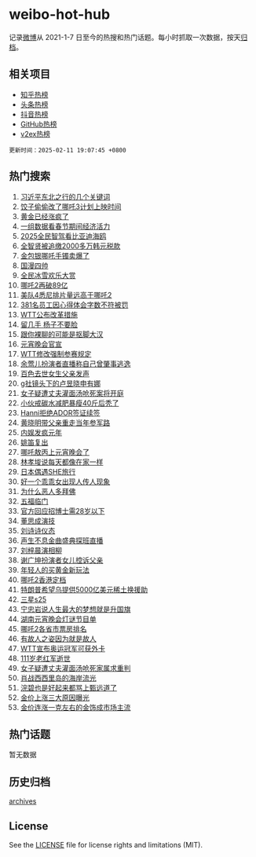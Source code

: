 # weibo-hot-hub

记录[微博](https://www.weibo.com)从 2021-1-7 日至今的热搜和热门话题。每小时抓取一次数据，按天[归档](archives)。

## 相关项目

- [知乎热榜](https://github.com/lonnyzhang423/zhihu-hot-hub)
- [头条热榜](https://github.com/lonnyzhang423/toutiao-hot-hub)
- [抖音热榜](https://github.com/lonnyzhang423/douyin-hot-hub)
- [GitHub热榜](https://github.com/lonnyzhang423/github-hot-hub)
- [v2ex热榜](https://github.com/lonnyzhang423/v2ex-hot-hub)


`更新时间：2025-02-11 19:07:45 +0800`

## 热门搜索

1. [习近平东北之行的几个关键词](https://m.weibo.cn/search?containerid=100103type%3D1%26t%3D10%26q%3D%23%E4%B9%A0%E8%BF%91%E5%B9%B3%E4%B8%9C%E5%8C%97%E4%B9%8B%E8%A1%8C%E7%9A%84%E5%87%A0%E4%B8%AA%E5%85%B3%E9%94%AE%E8%AF%8D%23&stream_entry_id=51&isnewpage=1&extparam=seat%3D1%26dgr%3D0%26filter_type%3Drealtimehot%26stream_entry_id%3D51%26c_type%3D51%26pos%3D0%26cate%3D10103%26q%3D%2523%25E4%25B9%25A0%25E8%25BF%2591%25E5%25B9%25B3%25E4%25B8%259C%25E5%258C%2597%25E4%25B9%258B%25E8%25A1%258C%25E7%259A%2584%25E5%2587%25A0%25E4%25B8%25AA%25E5%2585%25B3%25E9%2594%25AE%25E8%25AF%258D%2523%26display_time%3D1739272063%26pre_seqid%3D17392720639410400903979)
1. [饺子偷偷改了哪吒3计划上映时间](https://m.weibo.cn/search?containerid=100103type%3D1%26t%3D10%26q%3D%23%E9%A5%BA%E5%AD%90%E5%81%B7%E5%81%B7%E6%94%B9%E4%BA%86%E5%93%AA%E5%90%923%E8%AE%A1%E5%88%92%E4%B8%8A%E6%98%A0%E6%97%B6%E9%97%B4%23&stream_entry_id=31&isnewpage=1&extparam=seat%3D1%26dgr%3D0%26filter_type%3Drealtimehot%26c_type%3D31%26band_rank%3D1%26cate%3D5001%26stream_entry_id%3D31%26q%3D%2523%25E9%25A5%25BA%25E5%25AD%2590%25E5%2581%25B7%25E5%2581%25B7%25E6%2594%25B9%25E4%25BA%2586%25E5%2593%25AA%25E5%2590%25923%25E8%25AE%25A1%25E5%2588%2592%25E4%25B8%258A%25E6%2598%25A0%25E6%2597%25B6%25E9%2597%25B4%2523%26pos%3D0%26lcate%3D5001%26flag%3D2%26realpos%3D1%26display_time%3D1739272063%26pre_seqid%3D17392720639410400903979)
1. [黄金已经涨疯了](https://m.weibo.cn/search?containerid=100103type%3D1%26t%3D10%26q%3D%23%E9%BB%84%E9%87%91%E5%B7%B2%E7%BB%8F%E6%B6%A8%E7%96%AF%E4%BA%86%23&stream_entry_id=31&isnewpage=1&extparam=seat%3D1%26dgr%3D0%26filter_type%3Drealtimehot%26c_type%3D31%26band_rank%3D2%26cate%3D5001%26stream_entry_id%3D31%26q%3D%2523%25E9%25BB%2584%25E9%2587%2591%25E5%25B7%25B2%25E7%25BB%258F%25E6%25B6%25A8%25E7%2596%25AF%25E4%25BA%2586%2523%26pos%3D1%26lcate%3D5001%26flag%3D2%26realpos%3D2%26display_time%3D1739272063%26pre_seqid%3D17392720639410400903979)
1. [一组数据看春节期间经济活力](https://m.weibo.cn/search?containerid=100103type%3D1%26t%3D10%26q%3D%23%E4%B8%80%E7%BB%84%E6%95%B0%E6%8D%AE%E7%9C%8B%E6%98%A5%E8%8A%82%E6%9C%9F%E9%97%B4%E7%BB%8F%E6%B5%8E%E6%B4%BB%E5%8A%9B%23&stream_entry_id=31&isnewpage=1&extparam=seat%3D1%26dgr%3D0%26filter_type%3Drealtimehot%26c_type%3D31%26band_rank%3D3%26cate%3D5001%26stream_entry_id%3D31%26q%3D%2523%25E4%25B8%2580%25E7%25BB%2584%25E6%2595%25B0%25E6%258D%25AE%25E7%259C%258B%25E6%2598%25A5%25E8%258A%2582%25E6%259C%259F%25E9%2597%25B4%25E7%25BB%258F%25E6%25B5%258E%25E6%25B4%25BB%25E5%258A%259B%2523%26pos%3D2%26lcate%3D5001%26flag%3D0%26realpos%3D3%26display_time%3D1739272063%26pre_seqid%3D17392720639410400903979)
1. [2025全民智驾看比亚迪海鸥](https://m.weibo.cn/search?containerid=100103type%3D1%26t%3D10%26q%3D%232025%E5%85%A8%E6%B0%91%E6%99%BA%E9%A9%BE%E7%9C%8B%E6%AF%94%E4%BA%9A%E8%BF%AA%E6%B5%B7%E9%B8%A5%23&stream_entry_id=31&isnewpage=1&extparam=seat%3D1%26dgr%3D0%26filter_type%3Drealtimehot%26adid%3D275763%26c_type%3D31%26band_rank%3D4%26cate%3D5001%26topic_ad%3D1%26is_ad_pos%3D1%26stream_entry_id%3D31%26pos%3D3%26lcate%3D5001%26q%3D%25232025%25E5%2585%25A8%25E6%25B0%2591%25E6%2599%25BA%25E9%25A9%25BE%25E7%259C%258B%25E6%25AF%2594%25E4%25BA%259A%25E8%25BF%25AA%25E6%25B5%25B7%25E9%25B8%25A5%2523%26display_time%3D1739272063%26pre_seqid%3D17392720639410400903979)
1. [全智贤被追缴2000多万韩元税款](https://m.weibo.cn/search?containerid=100103type%3D1%26t%3D10%26q%3D%23%E5%85%A8%E6%99%BA%E8%B4%A4%E8%A2%AB%E8%BF%BD%E7%BC%B42000%E5%A4%9A%E4%B8%87%E9%9F%A9%E5%85%83%E7%A8%8E%E6%AC%BE%23&stream_entry_id=31&isnewpage=1&extparam=seat%3D1%26dgr%3D0%26filter_type%3Drealtimehot%26c_type%3D31%26band_rank%3D4%26cate%3D5001%26stream_entry_id%3D31%26q%3D%2523%25E5%2585%25A8%25E6%2599%25BA%25E8%25B4%25A4%25E8%25A2%25AB%25E8%25BF%25BD%25E7%25BC%25B42000%25E5%25A4%259A%25E4%25B8%2587%25E9%259F%25A9%25E5%2585%2583%25E7%25A8%258E%25E6%25AC%25BE%2523%26pos%3D4%26lcate%3D5001%26flag%3D1%26realpos%3D4%26display_time%3D1739272063%26pre_seqid%3D17392720639410400903979)
1. [金包银哪吒手镯卖爆了](https://m.weibo.cn/search?containerid=100103type%3D1%26t%3D10%26q%3D%23%E9%87%91%E5%8C%85%E9%93%B6%E5%93%AA%E5%90%92%E6%89%8B%E9%95%AF%E5%8D%96%E7%88%86%E4%BA%86%23&stream_entry_id=31&isnewpage=1&extparam=seat%3D1%26dgr%3D0%26filter_type%3Drealtimehot%26c_type%3D31%26band_rank%3D5%26cate%3D5001%26stream_entry_id%3D31%26q%3D%2523%25E9%2587%2591%25E5%258C%2585%25E9%2593%25B6%25E5%2593%25AA%25E5%2590%2592%25E6%2589%258B%25E9%2595%25AF%25E5%258D%2596%25E7%2588%2586%25E4%25BA%2586%2523%26pos%3D5%26lcate%3D5001%26flag%3D1%26realpos%3D5%26display_time%3D1739272063%26pre_seqid%3D17392720639410400903979)
1. [国漫四帅](https://m.weibo.cn/search?containerid=100103type%3D1%26t%3D10%26q%3D%23%E5%9B%BD%E6%BC%AB%E5%9B%9B%E5%B8%85%23&stream_entry_id=31&isnewpage=1&extparam=seat%3D1%26dgr%3D0%26filter_type%3Drealtimehot%26c_type%3D31%26band_rank%3D6%26cate%3D5001%26stream_entry_id%3D31%26q%3D%2523%25E5%259B%25BD%25E6%25BC%25AB%25E5%259B%259B%25E5%25B8%2585%2523%26pos%3D6%26lcate%3D5001%26flag%3D1%26realpos%3D6%26display_time%3D1739272063%26pre_seqid%3D17392720639410400903979)
1. [全民冰雪欢乐大赏](https://m.weibo.cn/search?containerid=100103type%3D1%26t%3D10%26q%3D%23%E5%85%A8%E6%B0%91%E5%86%B0%E9%9B%AA%E6%AC%A2%E4%B9%90%E5%A4%A7%E8%B5%8F%23&stream_entry_id=31&isnewpage=1&extparam=seat%3D1%26dgr%3D0%26filter_type%3Drealtimehot%26adid%3D275801%26c_type%3D31%26band_rank%3D7%26cate%3D5001%26is_ad_pos%3D1%26stream_entry_id%3D31%26pos%3D7%26lcate%3D5001%26q%3D%2523%25E5%2585%25A8%25E6%25B0%2591%25E5%2586%25B0%25E9%259B%25AA%25E6%25AC%25A2%25E4%25B9%2590%25E5%25A4%25A7%25E8%25B5%258F%2523%26display_time%3D1739272063%26pre_seqid%3D17392720639410400903979)
1. [哪吒2再破89亿](https://m.weibo.cn/search?containerid=100103type%3D1%26t%3D10%26q%3D%23%E5%93%AA%E5%90%922%E5%86%8D%E7%A0%B489%E4%BA%BF%23&stream_entry_id=31&isnewpage=1&extparam=seat%3D1%26dgr%3D0%26filter_type%3Drealtimehot%26c_type%3D31%26band_rank%3D7%26cate%3D5001%26stream_entry_id%3D31%26q%3D%2523%25E5%2593%25AA%25E5%2590%25922%25E5%2586%258D%25E7%25A0%25B489%25E4%25BA%25BF%2523%26pos%3D8%26lcate%3D5001%26flag%3D0%26realpos%3D7%26display_time%3D1739272063%26pre_seqid%3D17392720639410400903979)
1. [美队4悉尼排片量远高于哪吒2](https://m.weibo.cn/search?containerid=100103type%3D1%26t%3D10%26q%3D%23%E7%BE%8E%E9%98%9F4%E6%82%89%E5%B0%BC%E6%8E%92%E7%89%87%E9%87%8F%E8%BF%9C%E9%AB%98%E4%BA%8E%E5%93%AA%E5%90%922%23&stream_entry_id=31&isnewpage=1&extparam=seat%3D1%26dgr%3D0%26filter_type%3Drealtimehot%26c_type%3D31%26band_rank%3D8%26cate%3D5001%26stream_entry_id%3D31%26q%3D%2523%25E7%25BE%258E%25E9%2598%259F4%25E6%2582%2589%25E5%25B0%25BC%25E6%258E%2592%25E7%2589%2587%25E9%2587%258F%25E8%25BF%259C%25E9%25AB%2598%25E4%25BA%258E%25E5%2593%25AA%25E5%2590%25922%2523%26pos%3D9%26lcate%3D5001%26flag%3D1%26realpos%3D8%26display_time%3D1739272063%26pre_seqid%3D17392720639410400903979)
1. [381名员工因心得体会字数不符被罚](https://m.weibo.cn/search?containerid=100103type%3D1%26t%3D10%26q%3D%23381%E5%90%8D%E5%91%98%E5%B7%A5%E5%9B%A0%E5%BF%83%E5%BE%97%E4%BD%93%E4%BC%9A%E5%AD%97%E6%95%B0%E4%B8%8D%E7%AC%A6%E8%A2%AB%E7%BD%9A%23&stream_entry_id=31&isnewpage=1&extparam=seat%3D1%26dgr%3D0%26filter_type%3Drealtimehot%26c_type%3D31%26band_rank%3D9%26cate%3D5001%26stream_entry_id%3D31%26q%3D%2523381%25E5%2590%258D%25E5%2591%2598%25E5%25B7%25A5%25E5%259B%25A0%25E5%25BF%2583%25E5%25BE%2597%25E4%25BD%2593%25E4%25BC%259A%25E5%25AD%2597%25E6%2595%25B0%25E4%25B8%258D%25E7%25AC%25A6%25E8%25A2%25AB%25E7%25BD%259A%2523%26pos%3D10%26lcate%3D5001%26flag%3D1%26realpos%3D9%26display_time%3D1739272063%26pre_seqid%3D17392720639410400903979)
1. [WTT公布改革措施](https://m.weibo.cn/search?containerid=100103type%3D1%26t%3D10%26q%3D%23WTT%E5%85%AC%E5%B8%83%E6%94%B9%E9%9D%A9%E6%8E%AA%E6%96%BD%23&stream_entry_id=31&isnewpage=1&extparam=seat%3D1%26dgr%3D0%26filter_type%3Drealtimehot%26c_type%3D31%26band_rank%3D10%26cate%3D5001%26stream_entry_id%3D31%26q%3D%2523WTT%25E5%2585%25AC%25E5%25B8%2583%25E6%2594%25B9%25E9%259D%25A9%25E6%258E%25AA%25E6%2596%25BD%2523%26pos%3D11%26lcate%3D5001%26flag%3D1%26realpos%3D10%26display_time%3D1739272063%26pre_seqid%3D17392720639410400903979)
1. [留几手 杨子不要脸](https://m.weibo.cn/search?containerid=100103type%3D1%26t%3D10%26q%3D%E7%95%99%E5%87%A0%E6%89%8B+%E6%9D%A8%E5%AD%90%E4%B8%8D%E8%A6%81%E8%84%B8&stream_entry_id=31&isnewpage=1&extparam=seat%3D1%26dgr%3D0%26filter_type%3Drealtimehot%26c_type%3D31%26band_rank%3D11%26cate%3D5001%26stream_entry_id%3D31%26q%3D%25E7%2595%2599%25E5%2587%25A0%25E6%2589%258B%2520%25E6%259D%25A8%25E5%25AD%2590%25E4%25B8%258D%25E8%25A6%2581%25E8%2584%25B8%26pos%3D12%26lcate%3D5001%26flag%3D2%26realpos%3D11%26display_time%3D1739272063%26pre_seqid%3D17392720639410400903979)
1. [跟你裸聊的可能是抠脚大汉](https://m.weibo.cn/search?containerid=100103type%3D1%26t%3D10%26q%3D%23%E8%B7%9F%E4%BD%A0%E8%A3%B8%E8%81%8A%E7%9A%84%E5%8F%AF%E8%83%BD%E6%98%AF%E6%8A%A0%E8%84%9A%E5%A4%A7%E6%B1%89%23&stream_entry_id=31&isnewpage=1&extparam=seat%3D1%26dgr%3D0%26filter_type%3Drealtimehot%26c_type%3D31%26band_rank%3D12%26cate%3D5001%26stream_entry_id%3D31%26q%3D%2523%25E8%25B7%259F%25E4%25BD%25A0%25E8%25A3%25B8%25E8%2581%258A%25E7%259A%2584%25E5%258F%25AF%25E8%2583%25BD%25E6%2598%25AF%25E6%258A%25A0%25E8%2584%259A%25E5%25A4%25A7%25E6%25B1%2589%2523%26pos%3D13%26lcate%3D5001%26flag%3D1%26realpos%3D12%26display_time%3D1739272063%26pre_seqid%3D17392720639410400903979)
1. [元宵晚会官宣](https://m.weibo.cn/search?containerid=100103type%3D1%26t%3D10%26q%3D%23%E5%85%83%E5%AE%B5%E6%99%9A%E4%BC%9A%E5%AE%98%E5%AE%A3%23&stream_entry_id=31&isnewpage=1&extparam=seat%3D1%26dgr%3D0%26filter_type%3Drealtimehot%26c_type%3D31%26band_rank%3D13%26cate%3D5001%26stream_entry_id%3D31%26q%3D%2523%25E5%2585%2583%25E5%25AE%25B5%25E6%2599%259A%25E4%25BC%259A%25E5%25AE%2598%25E5%25AE%25A3%2523%26pos%3D14%26lcate%3D5001%26flag%3D0%26realpos%3D13%26display_time%3D1739272063%26pre_seqid%3D17392720639410400903979)
1. [WTT修改强制参赛规定](https://m.weibo.cn/search?containerid=100103type%3D1%26t%3D10%26q%3D%23WTT%E4%BF%AE%E6%94%B9%E5%BC%BA%E5%88%B6%E5%8F%82%E8%B5%9B%E8%A7%84%E5%AE%9A%23&stream_entry_id=31&isnewpage=1&extparam=seat%3D1%26dgr%3D0%26filter_type%3Drealtimehot%26c_type%3D31%26band_rank%3D14%26cate%3D5001%26stream_entry_id%3D31%26q%3D%2523WTT%25E4%25BF%25AE%25E6%2594%25B9%25E5%25BC%25BA%25E5%2588%25B6%25E5%258F%2582%25E8%25B5%259B%25E8%25A7%2584%25E5%25AE%259A%2523%26pos%3D15%26lcate%3D5001%26flag%3D1%26realpos%3D14%26display_time%3D1739272063%26pre_seqid%3D17392720639410400903979)
1. [余莺儿扮演者直播称自己曾肇事逃逸](https://m.weibo.cn/search?containerid=100103type%3D1%26t%3D10%26q%3D%23%E4%BD%99%E8%8E%BA%E5%84%BF%E6%89%AE%E6%BC%94%E8%80%85%E7%9B%B4%E6%92%AD%E7%A7%B0%E8%87%AA%E5%B7%B1%E6%9B%BE%E8%82%87%E4%BA%8B%E9%80%83%E9%80%B8%23&stream_entry_id=31&isnewpage=1&extparam=seat%3D1%26dgr%3D0%26filter_type%3Drealtimehot%26c_type%3D31%26band_rank%3D15%26cate%3D5001%26stream_entry_id%3D31%26q%3D%2523%25E4%25BD%2599%25E8%258E%25BA%25E5%2584%25BF%25E6%2589%25AE%25E6%25BC%2594%25E8%2580%2585%25E7%259B%25B4%25E6%2592%25AD%25E7%25A7%25B0%25E8%2587%25AA%25E5%25B7%25B1%25E6%259B%25BE%25E8%2582%2587%25E4%25BA%258B%25E9%2580%2583%25E9%2580%25B8%2523%26pos%3D16%26lcate%3D5001%26flag%3D0%26realpos%3D15%26display_time%3D1739272063%26pre_seqid%3D17392720639410400903979)
1. [百色去世女生父亲发声](https://m.weibo.cn/search?containerid=100103type%3D1%26t%3D10%26q%3D%23%E7%99%BE%E8%89%B2%E5%8E%BB%E4%B8%96%E5%A5%B3%E7%94%9F%E7%88%B6%E4%BA%B2%E5%8F%91%E5%A3%B0%23&stream_entry_id=31&isnewpage=1&extparam=seat%3D1%26dgr%3D0%26filter_type%3Drealtimehot%26c_type%3D31%26band_rank%3D16%26cate%3D5001%26stream_entry_id%3D31%26q%3D%2523%25E7%2599%25BE%25E8%2589%25B2%25E5%258E%25BB%25E4%25B8%2596%25E5%25A5%25B3%25E7%2594%259F%25E7%2588%25B6%25E4%25BA%25B2%25E5%258F%2591%25E5%25A3%25B0%2523%26pos%3D17%26lcate%3D5001%26flag%3D0%26realpos%3D16%26display_time%3D1739272063%26pre_seqid%3D17392720639410400903979)
1. [g社镜头下的卢昱晓申有娜](https://m.weibo.cn/search?containerid=100103type%3D1%26t%3D10%26q%3D%23g%E7%A4%BE%E9%95%9C%E5%A4%B4%E4%B8%8B%E7%9A%84%E5%8D%A2%E6%98%B1%E6%99%93%E7%94%B3%E6%9C%89%E5%A8%9C%23&stream_entry_id=31&isnewpage=1&extparam=seat%3D1%26dgr%3D0%26filter_type%3Drealtimehot%26c_type%3D31%26band_rank%3D17%26cate%3D5001%26stream_entry_id%3D31%26q%3D%2523g%25E7%25A4%25BE%25E9%2595%259C%25E5%25A4%25B4%25E4%25B8%258B%25E7%259A%2584%25E5%258D%25A2%25E6%2598%25B1%25E6%2599%2593%25E7%2594%25B3%25E6%259C%2589%25E5%25A8%259C%2523%26pos%3D18%26lcate%3D5001%26flag%3D0%26realpos%3D17%26display_time%3D1739272063%26pre_seqid%3D17392720639410400903979)
1. [女子疑遭丈夫灌面汤呛死案将开庭](https://m.weibo.cn/search?containerid=100103type%3D1%26t%3D10%26q%3D%23%E5%A5%B3%E5%AD%90%E7%96%91%E9%81%AD%E4%B8%88%E5%A4%AB%E7%81%8C%E9%9D%A2%E6%B1%A4%E5%91%9B%E6%AD%BB%E6%A1%88%E5%B0%86%E5%BC%80%E5%BA%AD%23&stream_entry_id=31&isnewpage=1&extparam=seat%3D1%26dgr%3D0%26filter_type%3Drealtimehot%26c_type%3D31%26band_rank%3D18%26cate%3D5001%26stream_entry_id%3D31%26q%3D%2523%25E5%25A5%25B3%25E5%25AD%2590%25E7%2596%2591%25E9%2581%25AD%25E4%25B8%2588%25E5%25A4%25AB%25E7%2581%258C%25E9%259D%25A2%25E6%25B1%25A4%25E5%2591%259B%25E6%25AD%25BB%25E6%25A1%2588%25E5%25B0%2586%25E5%25BC%2580%25E5%25BA%25AD%2523%26pos%3D19%26lcate%3D5001%26flag%3D0%26realpos%3D18%26display_time%3D1739272063%26pre_seqid%3D17392720639410400903979)
1. [小伙戒碳水减肥暴瘦40斤后秃了](https://m.weibo.cn/search?containerid=100103type%3D1%26t%3D10%26q%3D%23%E5%B0%8F%E4%BC%99%E6%88%92%E7%A2%B3%E6%B0%B4%E5%87%8F%E8%82%A5%E6%9A%B4%E7%98%A640%E6%96%A4%E5%90%8E%E7%A7%83%E4%BA%86%23&stream_entry_id=31&isnewpage=1&extparam=seat%3D1%26dgr%3D0%26filter_type%3Drealtimehot%26c_type%3D31%26band_rank%3D19%26cate%3D5001%26stream_entry_id%3D31%26q%3D%2523%25E5%25B0%258F%25E4%25BC%2599%25E6%2588%2592%25E7%25A2%25B3%25E6%25B0%25B4%25E5%2587%258F%25E8%2582%25A5%25E6%259A%25B4%25E7%2598%25A640%25E6%2596%25A4%25E5%2590%258E%25E7%25A7%2583%25E4%25BA%2586%2523%26pos%3D20%26lcate%3D5001%26flag%3D1%26realpos%3D19%26display_time%3D1739272063%26pre_seqid%3D17392720639410400903979)
1. [Hanni拒绝ADOR签证续签](https://m.weibo.cn/search?containerid=100103type%3D1%26t%3D10%26q%3D%23Hanni%E6%8B%92%E7%BB%9DADOR%E7%AD%BE%E8%AF%81%E7%BB%AD%E7%AD%BE%23&stream_entry_id=31&isnewpage=1&extparam=seat%3D1%26dgr%3D0%26filter_type%3Drealtimehot%26c_type%3D31%26band_rank%3D20%26cate%3D5001%26stream_entry_id%3D31%26q%3D%2523Hanni%25E6%258B%2592%25E7%25BB%259DADOR%25E7%25AD%25BE%25E8%25AF%2581%25E7%25BB%25AD%25E7%25AD%25BE%2523%26pos%3D21%26lcate%3D5001%26flag%3D1%26realpos%3D20%26display_time%3D1739272063%26pre_seqid%3D17392720639410400903979)
1. [黄晓明带父亲重走当年参军路](https://m.weibo.cn/search?containerid=100103type%3D1%26t%3D10%26q%3D%23%E9%BB%84%E6%99%93%E6%98%8E%E5%B8%A6%E7%88%B6%E4%BA%B2%E9%87%8D%E8%B5%B0%E5%BD%93%E5%B9%B4%E5%8F%82%E5%86%9B%E8%B7%AF%23&stream_entry_id=31&isnewpage=1&extparam=seat%3D1%26dgr%3D0%26filter_type%3Drealtimehot%26c_type%3D31%26band_rank%3D21%26cate%3D5001%26stream_entry_id%3D31%26q%3D%2523%25E9%25BB%2584%25E6%2599%2593%25E6%2598%258E%25E5%25B8%25A6%25E7%2588%25B6%25E4%25BA%25B2%25E9%2587%258D%25E8%25B5%25B0%25E5%25BD%2593%25E5%25B9%25B4%25E5%258F%2582%25E5%2586%259B%25E8%25B7%25AF%2523%26pos%3D22%26lcate%3D5001%26flag%3D1%26realpos%3D21%26display_time%3D1739272063%26pre_seqid%3D17392720639410400903979)
1. [内娱发疯元年](https://m.weibo.cn/search?containerid=100103type%3D1%26t%3D10%26q%3D%23%E5%86%85%E5%A8%B1%E5%8F%91%E7%96%AF%E5%85%83%E5%B9%B4%23&stream_entry_id=31&isnewpage=1&extparam=seat%3D1%26dgr%3D0%26filter_type%3Drealtimehot%26c_type%3D31%26band_rank%3D22%26cate%3D5001%26stream_entry_id%3D31%26q%3D%2523%25E5%2586%2585%25E5%25A8%25B1%25E5%258F%2591%25E7%2596%25AF%25E5%2585%2583%25E5%25B9%25B4%2523%26pos%3D23%26lcate%3D5001%26flag%3D1%26realpos%3D22%26display_time%3D1739272063%26pre_seqid%3D17392720639410400903979)
1. [姚笛复出](https://m.weibo.cn/search?containerid=100103type%3D1%26t%3D10%26q%3D%E5%A7%9A%E7%AC%9B%E5%A4%8D%E5%87%BA&stream_entry_id=31&isnewpage=1&extparam=seat%3D1%26dgr%3D0%26filter_type%3Drealtimehot%26c_type%3D31%26band_rank%3D23%26cate%3D5001%26stream_entry_id%3D31%26q%3D%25E5%25A7%259A%25E7%25AC%259B%25E5%25A4%258D%25E5%2587%25BA%26pos%3D24%26lcate%3D5001%26flag%3D0%26realpos%3D23%26display_time%3D1739272063%26pre_seqid%3D17392720639410400903979)
1. [哪吒敖丙上元宵晚会了](https://m.weibo.cn/search?containerid=100103type%3D1%26t%3D10%26q%3D%23%E5%93%AA%E5%90%92%E6%95%96%E4%B8%99%E4%B8%8A%E5%85%83%E5%AE%B5%E6%99%9A%E4%BC%9A%E4%BA%86%23&stream_entry_id=31&isnewpage=1&extparam=seat%3D1%26dgr%3D0%26filter_type%3Drealtimehot%26c_type%3D31%26band_rank%3D24%26cate%3D5001%26stream_entry_id%3D31%26q%3D%2523%25E5%2593%25AA%25E5%2590%2592%25E6%2595%2596%25E4%25B8%2599%25E4%25B8%258A%25E5%2585%2583%25E5%25AE%25B5%25E6%2599%259A%25E4%25BC%259A%25E4%25BA%2586%2523%26pos%3D25%26lcate%3D5001%26flag%3D0%26realpos%3D24%26display_time%3D1739272063%26pre_seqid%3D17392720639410400903979)
1. [林孝埈说每天都像在家一样](https://m.weibo.cn/search?containerid=100103type%3D1%26t%3D10%26q%3D%23%E6%9E%97%E5%AD%9D%E5%9F%88%E8%AF%B4%E6%AF%8F%E5%A4%A9%E9%83%BD%E5%83%8F%E5%9C%A8%E5%AE%B6%E4%B8%80%E6%A0%B7%23&stream_entry_id=31&isnewpage=1&extparam=seat%3D1%26dgr%3D0%26filter_type%3Drealtimehot%26c_type%3D31%26band_rank%3D25%26cate%3D5001%26stream_entry_id%3D31%26q%3D%2523%25E6%259E%2597%25E5%25AD%259D%25E5%259F%2588%25E8%25AF%25B4%25E6%25AF%258F%25E5%25A4%25A9%25E9%2583%25BD%25E5%2583%258F%25E5%259C%25A8%25E5%25AE%25B6%25E4%25B8%2580%25E6%25A0%25B7%2523%26pos%3D26%26lcate%3D5001%26flag%3D1%26realpos%3D25%26display_time%3D1739272063%26pre_seqid%3D17392720639410400903979)
1. [日本偶遇SHE旅行](https://m.weibo.cn/search?containerid=100103type%3D1%26t%3D10%26q%3D%23%E6%97%A5%E6%9C%AC%E5%81%B6%E9%81%87SHE%E6%97%85%E8%A1%8C%23&stream_entry_id=31&isnewpage=1&extparam=seat%3D1%26dgr%3D0%26filter_type%3Drealtimehot%26c_type%3D31%26band_rank%3D26%26cate%3D5001%26stream_entry_id%3D31%26q%3D%2523%25E6%2597%25A5%25E6%259C%25AC%25E5%2581%25B6%25E9%2581%2587SHE%25E6%2597%2585%25E8%25A1%258C%2523%26pos%3D27%26lcate%3D5001%26flag%3D0%26realpos%3D26%26display_time%3D1739272063%26pre_seqid%3D17392720639410400903979)
1. [好一个乖乖女出现人传人现象](https://m.weibo.cn/search?containerid=100103type%3D1%26t%3D10%26q%3D%E5%A5%BD%E4%B8%80%E4%B8%AA%E4%B9%96%E4%B9%96%E5%A5%B3%E5%87%BA%E7%8E%B0%E4%BA%BA%E4%BC%A0%E4%BA%BA%E7%8E%B0%E8%B1%A1&stream_entry_id=31&isnewpage=1&extparam=seat%3D1%26dgr%3D0%26filter_type%3Drealtimehot%26c_type%3D31%26band_rank%3D27%26cate%3D5001%26stream_entry_id%3D31%26q%3D%25E5%25A5%25BD%25E4%25B8%2580%25E4%25B8%25AA%25E4%25B9%2596%25E4%25B9%2596%25E5%25A5%25B3%25E5%2587%25BA%25E7%258E%25B0%25E4%25BA%25BA%25E4%25BC%25A0%25E4%25BA%25BA%25E7%258E%25B0%25E8%25B1%25A1%26pos%3D28%26lcate%3D5001%26flag%3D1%26realpos%3D27%26display_time%3D1739272063%26pre_seqid%3D17392720639410400903979)
1. [为什么恶人多拜佛](https://m.weibo.cn/search?containerid=100103type%3D1%26t%3D10%26q%3D%E4%B8%BA%E4%BB%80%E4%B9%88%E6%81%B6%E4%BA%BA%E5%A4%9A%E6%8B%9C%E4%BD%9B&stream_entry_id=31&isnewpage=1&extparam=seat%3D1%26dgr%3D0%26filter_type%3Drealtimehot%26c_type%3D31%26band_rank%3D28%26cate%3D5001%26stream_entry_id%3D31%26q%3D%25E4%25B8%25BA%25E4%25BB%2580%25E4%25B9%2588%25E6%2581%25B6%25E4%25BA%25BA%25E5%25A4%259A%25E6%258B%259C%25E4%25BD%259B%26pos%3D29%26lcate%3D5001%26flag%3D1%26realpos%3D28%26display_time%3D1739272063%26pre_seqid%3D17392720639410400903979)
1. [五福临门](https://m.weibo.cn/search?containerid=100103type%3D1%26t%3D10%26q%3D%E4%BA%94%E7%A6%8F%E4%B8%B4%E9%97%A8&stream_entry_id=31&isnewpage=1&extparam=seat%3D1%26dgr%3D0%26filter_type%3Drealtimehot%26c_type%3D31%26band_rank%3D29%26cate%3D5001%26stream_entry_id%3D31%26q%3D%25E4%25BA%2594%25E7%25A6%258F%25E4%25B8%25B4%25E9%2597%25A8%26pos%3D30%26lcate%3D5001%26flag%3D0%26realpos%3D29%26display_time%3D1739272063%26pre_seqid%3D17392720639410400903979)
1. [官方回应招博士需28岁以下](https://m.weibo.cn/search?containerid=100103type%3D1%26t%3D10%26q%3D%23%E5%AE%98%E6%96%B9%E5%9B%9E%E5%BA%94%E6%8B%9B%E5%8D%9A%E5%A3%AB%E9%9C%8028%E5%B2%81%E4%BB%A5%E4%B8%8B%23&stream_entry_id=31&isnewpage=1&extparam=seat%3D1%26dgr%3D0%26filter_type%3Drealtimehot%26c_type%3D31%26band_rank%3D30%26cate%3D5001%26stream_entry_id%3D31%26q%3D%2523%25E5%25AE%2598%25E6%2596%25B9%25E5%259B%259E%25E5%25BA%2594%25E6%258B%259B%25E5%258D%259A%25E5%25A3%25AB%25E9%259C%258028%25E5%25B2%2581%25E4%25BB%25A5%25E4%25B8%258B%2523%26pos%3D31%26lcate%3D5001%26flag%3D0%26realpos%3D30%26display_time%3D1739272063%26pre_seqid%3D17392720639410400903979)
1. [董思成演技](https://m.weibo.cn/search?containerid=100103type%3D1%26t%3D10%26q%3D%E8%91%A3%E6%80%9D%E6%88%90%E6%BC%94%E6%8A%80&stream_entry_id=31&isnewpage=1&extparam=seat%3D1%26dgr%3D0%26filter_type%3Drealtimehot%26c_type%3D31%26band_rank%3D31%26cate%3D5001%26stream_entry_id%3D31%26q%3D%25E8%2591%25A3%25E6%2580%259D%25E6%2588%2590%25E6%25BC%2594%25E6%258A%2580%26pos%3D32%26lcate%3D5001%26flag%3D1%26realpos%3D31%26display_time%3D1739272063%26pre_seqid%3D17392720639410400903979)
1. [刘诗诗仪态](https://m.weibo.cn/search?containerid=100103type%3D1%26t%3D10%26q%3D%E5%88%98%E8%AF%97%E8%AF%97%E4%BB%AA%E6%80%81&stream_entry_id=31&isnewpage=1&extparam=seat%3D1%26dgr%3D0%26filter_type%3Drealtimehot%26c_type%3D31%26band_rank%3D32%26cate%3D5001%26stream_entry_id%3D31%26q%3D%25E5%2588%2598%25E8%25AF%2597%25E8%25AF%2597%25E4%25BB%25AA%25E6%2580%2581%26pos%3D33%26lcate%3D5001%26flag%3D1%26realpos%3D32%26display_time%3D1739272063%26pre_seqid%3D17392720639410400903979)
1. [声生不息金曲盛典探班直播](https://m.weibo.cn/search?containerid=100103type%3D1%26t%3D10%26q%3D%23%E5%A3%B0%E7%94%9F%E4%B8%8D%E6%81%AF%E9%87%91%E6%9B%B2%E7%9B%9B%E5%85%B8%E6%8E%A2%E7%8F%AD%E7%9B%B4%E6%92%AD%23&stream_entry_id=31&isnewpage=1&extparam=seat%3D1%26dgr%3D0%26filter_type%3Drealtimehot%26c_type%3D31%26band_rank%3D33%26cate%3D5001%26stream_entry_id%3D31%26q%3D%2523%25E5%25A3%25B0%25E7%2594%259F%25E4%25B8%258D%25E6%2581%25AF%25E9%2587%2591%25E6%259B%25B2%25E7%259B%259B%25E5%2585%25B8%25E6%258E%25A2%25E7%258F%25AD%25E7%259B%25B4%25E6%2592%25AD%2523%26pos%3D34%26lcate%3D5001%26flag%3D1%26realpos%3D33%26display_time%3D1739272063%26pre_seqid%3D17392720639410400903979)
1. [刘梓晨演相柳](https://m.weibo.cn/search?containerid=100103type%3D1%26t%3D10%26q%3D%E5%88%98%E6%A2%93%E6%99%A8%E6%BC%94%E7%9B%B8%E6%9F%B3&stream_entry_id=31&isnewpage=1&extparam=seat%3D1%26dgr%3D0%26filter_type%3Drealtimehot%26c_type%3D31%26band_rank%3D34%26cate%3D5001%26stream_entry_id%3D31%26q%3D%25E5%2588%2598%25E6%25A2%2593%25E6%2599%25A8%25E6%25BC%2594%25E7%259B%25B8%25E6%259F%25B3%26pos%3D35%26lcate%3D5001%26flag%3D0%26realpos%3D34%26display_time%3D1739272063%26pre_seqid%3D17392720639410400903979)
1. [谢广坤扮演者女儿控诉父亲](https://m.weibo.cn/search?containerid=100103type%3D1%26t%3D10%26q%3D%23%E8%B0%A2%E5%B9%BF%E5%9D%A4%E6%89%AE%E6%BC%94%E8%80%85%E5%A5%B3%E5%84%BF%E6%8E%A7%E8%AF%89%E7%88%B6%E4%BA%B2%23&stream_entry_id=31&isnewpage=1&extparam=seat%3D1%26dgr%3D0%26filter_type%3Drealtimehot%26c_type%3D31%26band_rank%3D35%26cate%3D5001%26stream_entry_id%3D31%26q%3D%2523%25E8%25B0%25A2%25E5%25B9%25BF%25E5%259D%25A4%25E6%2589%25AE%25E6%25BC%2594%25E8%2580%2585%25E5%25A5%25B3%25E5%2584%25BF%25E6%258E%25A7%25E8%25AF%2589%25E7%2588%25B6%25E4%25BA%25B2%2523%26pos%3D36%26lcate%3D5001%26flag%3D0%26realpos%3D35%26display_time%3D1739272063%26pre_seqid%3D17392720639410400903979)
1. [年轻人的买黄金新玩法](https://m.weibo.cn/search?containerid=100103type%3D1%26t%3D10%26q%3D%23%E5%B9%B4%E8%BD%BB%E4%BA%BA%E7%9A%84%E4%B9%B0%E9%BB%84%E9%87%91%E6%96%B0%E7%8E%A9%E6%B3%95%23&stream_entry_id=31&isnewpage=1&extparam=seat%3D1%26dgr%3D0%26filter_type%3Drealtimehot%26c_type%3D31%26band_rank%3D36%26cate%3D5001%26stream_entry_id%3D31%26q%3D%2523%25E5%25B9%25B4%25E8%25BD%25BB%25E4%25BA%25BA%25E7%259A%2584%25E4%25B9%25B0%25E9%25BB%2584%25E9%2587%2591%25E6%2596%25B0%25E7%258E%25A9%25E6%25B3%2595%2523%26pos%3D37%26lcate%3D5001%26flag%3D1%26realpos%3D36%26display_time%3D1739272063%26pre_seqid%3D17392720639410400903979)
1. [哪吒2香港定档](https://m.weibo.cn/search?containerid=100103type%3D1%26t%3D10%26q%3D%23%E5%93%AA%E5%90%922%E9%A6%99%E6%B8%AF%E5%AE%9A%E6%A1%A3%23&stream_entry_id=31&isnewpage=1&extparam=seat%3D1%26dgr%3D0%26filter_type%3Drealtimehot%26c_type%3D31%26band_rank%3D37%26cate%3D5001%26stream_entry_id%3D31%26q%3D%2523%25E5%2593%25AA%25E5%2590%25922%25E9%25A6%2599%25E6%25B8%25AF%25E5%25AE%259A%25E6%25A1%25A3%2523%26pos%3D38%26lcate%3D5001%26flag%3D1%26realpos%3D37%26display_time%3D1739272063%26pre_seqid%3D17392720639410400903979)
1. [特朗普希望乌提供5000亿美元稀土换援助](https://m.weibo.cn/search?containerid=100103type%3D1%26t%3D10%26q%3D%23%E7%89%B9%E6%9C%97%E6%99%AE%E5%B8%8C%E6%9C%9B%E4%B9%8C%E6%8F%90%E4%BE%9B5000%E4%BA%BF%E7%BE%8E%E5%85%83%E7%A8%80%E5%9C%9F%E6%8D%A2%E6%8F%B4%E5%8A%A9%23&stream_entry_id=31&isnewpage=1&extparam=seat%3D1%26dgr%3D0%26filter_type%3Drealtimehot%26c_type%3D31%26band_rank%3D38%26cate%3D5001%26stream_entry_id%3D31%26q%3D%2523%25E7%2589%25B9%25E6%259C%2597%25E6%2599%25AE%25E5%25B8%258C%25E6%259C%259B%25E4%25B9%258C%25E6%258F%2590%25E4%25BE%259B5000%25E4%25BA%25BF%25E7%25BE%258E%25E5%2585%2583%25E7%25A8%2580%25E5%259C%259F%25E6%258D%25A2%25E6%258F%25B4%25E5%258A%25A9%2523%26pos%3D39%26lcate%3D5001%26flag%3D1%26realpos%3D38%26display_time%3D1739272063%26pre_seqid%3D17392720639410400903979)
1. [三星s25](https://m.weibo.cn/search?containerid=100103type%3D1%26t%3D10%26q%3D%E4%B8%89%E6%98%9Fs25&stream_entry_id=31&isnewpage=1&extparam=seat%3D1%26dgr%3D0%26filter_type%3Drealtimehot%26c_type%3D31%26band_rank%3D39%26cate%3D5001%26stream_entry_id%3D31%26q%3D%25E4%25B8%2589%25E6%2598%259Fs25%26pos%3D40%26lcate%3D5001%26flag%3D1%26realpos%3D39%26display_time%3D1739272063%26pre_seqid%3D17392720639410400903979)
1. [宁忠岩说人生最大的梦想就是升国旗](https://m.weibo.cn/search?containerid=100103type%3D1%26t%3D10%26q%3D%E5%AE%81%E5%BF%A0%E5%B2%A9%E8%AF%B4%E4%BA%BA%E7%94%9F%E6%9C%80%E5%A4%A7%E7%9A%84%E6%A2%A6%E6%83%B3%E5%B0%B1%E6%98%AF%E5%8D%87%E5%9B%BD%E6%97%97&stream_entry_id=31&isnewpage=1&extparam=seat%3D1%26dgr%3D0%26filter_type%3Drealtimehot%26c_type%3D31%26band_rank%3D40%26cate%3D5001%26stream_entry_id%3D31%26q%3D%25E5%25AE%2581%25E5%25BF%25A0%25E5%25B2%25A9%25E8%25AF%25B4%25E4%25BA%25BA%25E7%2594%259F%25E6%259C%2580%25E5%25A4%25A7%25E7%259A%2584%25E6%25A2%25A6%25E6%2583%25B3%25E5%25B0%25B1%25E6%2598%25AF%25E5%258D%2587%25E5%259B%25BD%25E6%2597%2597%26pos%3D41%26lcate%3D5001%26flag%3D1%26realpos%3D40%26display_time%3D1739272063%26pre_seqid%3D17392720639410400903979)
1. [湖南元宵晚会灯谜节目单](https://m.weibo.cn/search?containerid=100103type%3D1%26t%3D10%26q%3D%23%E6%B9%96%E5%8D%97%E5%85%83%E5%AE%B5%E6%99%9A%E4%BC%9A%E7%81%AF%E8%B0%9C%E8%8A%82%E7%9B%AE%E5%8D%95%23&stream_entry_id=31&isnewpage=1&extparam=seat%3D1%26dgr%3D0%26filter_type%3Drealtimehot%26c_type%3D31%26band_rank%3D41%26cate%3D5001%26stream_entry_id%3D31%26q%3D%2523%25E6%25B9%2596%25E5%258D%2597%25E5%2585%2583%25E5%25AE%25B5%25E6%2599%259A%25E4%25BC%259A%25E7%2581%25AF%25E8%25B0%259C%25E8%258A%2582%25E7%259B%25AE%25E5%258D%2595%2523%26pos%3D42%26lcate%3D5001%26flag%3D0%26realpos%3D41%26display_time%3D1739272063%26pre_seqid%3D17392720639410400903979)
1. [哪吒2各省市票房排名](https://m.weibo.cn/search?containerid=100103type%3D1%26t%3D10%26q%3D%23%E5%93%AA%E5%90%922%E5%90%84%E7%9C%81%E5%B8%82%E7%A5%A8%E6%88%BF%E6%8E%92%E5%90%8D%23&stream_entry_id=31&isnewpage=1&extparam=seat%3D1%26dgr%3D0%26filter_type%3Drealtimehot%26c_type%3D31%26band_rank%3D42%26cate%3D5001%26stream_entry_id%3D31%26q%3D%2523%25E5%2593%25AA%25E5%2590%25922%25E5%2590%2584%25E7%259C%2581%25E5%25B8%2582%25E7%25A5%25A8%25E6%2588%25BF%25E6%258E%2592%25E5%2590%258D%2523%26pos%3D43%26lcate%3D5001%26flag%3D1%26realpos%3D42%26display_time%3D1739272063%26pre_seqid%3D17392720639410400903979)
1. [有故人之姿因为就是故人](https://m.weibo.cn/search?containerid=100103type%3D1%26t%3D10%26q%3D%E6%9C%89%E6%95%85%E4%BA%BA%E4%B9%8B%E5%A7%BF%E5%9B%A0%E4%B8%BA%E5%B0%B1%E6%98%AF%E6%95%85%E4%BA%BA&stream_entry_id=31&isnewpage=1&extparam=seat%3D1%26dgr%3D0%26filter_type%3Drealtimehot%26c_type%3D31%26band_rank%3D43%26cate%3D5001%26stream_entry_id%3D31%26q%3D%25E6%259C%2589%25E6%2595%2585%25E4%25BA%25BA%25E4%25B9%258B%25E5%25A7%25BF%25E5%259B%25A0%25E4%25B8%25BA%25E5%25B0%25B1%25E6%2598%25AF%25E6%2595%2585%25E4%25BA%25BA%26pos%3D44%26lcate%3D5001%26flag%3D1%26realpos%3D43%26display_time%3D1739272063%26pre_seqid%3D17392720639410400903979)
1. [WTT宣布奥运冠军可获外卡](https://m.weibo.cn/search?containerid=100103type%3D1%26t%3D10%26q%3D%23WTT%E5%AE%A3%E5%B8%83%E5%A5%A5%E8%BF%90%E5%86%A0%E5%86%9B%E5%8F%AF%E8%8E%B7%E5%A4%96%E5%8D%A1%23&stream_entry_id=31&isnewpage=1&extparam=seat%3D1%26dgr%3D0%26filter_type%3Drealtimehot%26c_type%3D31%26band_rank%3D44%26cate%3D5001%26stream_entry_id%3D31%26q%3D%2523WTT%25E5%25AE%25A3%25E5%25B8%2583%25E5%25A5%25A5%25E8%25BF%2590%25E5%2586%25A0%25E5%2586%259B%25E5%258F%25AF%25E8%258E%25B7%25E5%25A4%2596%25E5%258D%25A1%2523%26pos%3D45%26lcate%3D5001%26flag%3D1%26realpos%3D44%26display_time%3D1739272063%26pre_seqid%3D17392720639410400903979)
1. [111岁老红军逝世](https://m.weibo.cn/search?containerid=100103type%3D1%26t%3D10%26q%3D%23111%E5%B2%81%E8%80%81%E7%BA%A2%E5%86%9B%E9%80%9D%E4%B8%96%23&stream_entry_id=31&isnewpage=1&extparam=seat%3D1%26dgr%3D0%26filter_type%3Drealtimehot%26c_type%3D31%26band_rank%3D45%26cate%3D5001%26stream_entry_id%3D31%26q%3D%2523111%25E5%25B2%2581%25E8%2580%2581%25E7%25BA%25A2%25E5%2586%259B%25E9%2580%259D%25E4%25B8%2596%2523%26pos%3D46%26lcate%3D5001%26flag%3D0%26realpos%3D45%26display_time%3D1739272063%26pre_seqid%3D17392720639410400903979)
1. [女子疑遭丈夫灌面汤呛死家属求重判](https://m.weibo.cn/search?containerid=100103type%3D1%26t%3D10%26q%3D%23%E5%A5%B3%E5%AD%90%E7%96%91%E9%81%AD%E4%B8%88%E5%A4%AB%E7%81%8C%E9%9D%A2%E6%B1%A4%E5%91%9B%E6%AD%BB%E5%AE%B6%E5%B1%9E%E6%B1%82%E9%87%8D%E5%88%A4%23&stream_entry_id=31&isnewpage=1&extparam=seat%3D1%26dgr%3D0%26filter_type%3Drealtimehot%26c_type%3D31%26band_rank%3D46%26cate%3D5001%26stream_entry_id%3D31%26q%3D%2523%25E5%25A5%25B3%25E5%25AD%2590%25E7%2596%2591%25E9%2581%25AD%25E4%25B8%2588%25E5%25A4%25AB%25E7%2581%258C%25E9%259D%25A2%25E6%25B1%25A4%25E5%2591%259B%25E6%25AD%25BB%25E5%25AE%25B6%25E5%25B1%259E%25E6%25B1%2582%25E9%2587%258D%25E5%2588%25A4%2523%26pos%3D47%26lcate%3D5001%26flag%3D1%26realpos%3D46%26display_time%3D1739272063%26pre_seqid%3D17392720639410400903979)
1. [肖战西西里岛的海岸流光](https://m.weibo.cn/search?containerid=100103type%3D1%26t%3D10%26q%3D%23%E8%82%96%E6%88%98%E8%A5%BF%E8%A5%BF%E9%87%8C%E5%B2%9B%E7%9A%84%E6%B5%B7%E5%B2%B8%E6%B5%81%E5%85%89%23&stream_entry_id=31&isnewpage=1&extparam=seat%3D1%26dgr%3D0%26filter_type%3Drealtimehot%26c_type%3D31%26band_rank%3D47%26cate%3D5001%26stream_entry_id%3D31%26q%3D%2523%25E8%2582%2596%25E6%2588%2598%25E8%25A5%25BF%25E8%25A5%25BF%25E9%2587%258C%25E5%25B2%259B%25E7%259A%2584%25E6%25B5%25B7%25E5%25B2%25B8%25E6%25B5%2581%25E5%2585%2589%2523%26pos%3D48%26lcate%3D5001%26flag%3D1%26realpos%3D47%26display_time%3D1739272063%26pre_seqid%3D17392720639410400903979)
1. [浣碧也是好起来都骂上甄远道了](https://m.weibo.cn/search?containerid=100103type%3D1%26t%3D10%26q%3D%E6%B5%A3%E7%A2%A7%E4%B9%9F%E6%98%AF%E5%A5%BD%E8%B5%B7%E6%9D%A5%E9%83%BD%E9%AA%82%E4%B8%8A%E7%94%84%E8%BF%9C%E9%81%93%E4%BA%86&stream_entry_id=31&isnewpage=1&extparam=seat%3D1%26dgr%3D0%26filter_type%3Drealtimehot%26c_type%3D31%26band_rank%3D48%26cate%3D5001%26stream_entry_id%3D31%26q%3D%25E6%25B5%25A3%25E7%25A2%25A7%25E4%25B9%259F%25E6%2598%25AF%25E5%25A5%25BD%25E8%25B5%25B7%25E6%259D%25A5%25E9%2583%25BD%25E9%25AA%2582%25E4%25B8%258A%25E7%2594%2584%25E8%25BF%259C%25E9%2581%2593%25E4%25BA%2586%26pos%3D49%26lcate%3D5001%26flag%3D1%26realpos%3D48%26display_time%3D1739272063%26pre_seqid%3D17392720639410400903979)
1. [金价上涨三大原因曝光](https://m.weibo.cn/search?containerid=100103type%3D1%26t%3D10%26q%3D%23%E9%87%91%E4%BB%B7%E4%B8%8A%E6%B6%A8%E4%B8%89%E5%A4%A7%E5%8E%9F%E5%9B%A0%E6%9B%9D%E5%85%89%23&stream_entry_id=31&isnewpage=1&extparam=seat%3D1%26dgr%3D0%26filter_type%3Drealtimehot%26c_type%3D31%26band_rank%3D49%26cate%3D5001%26stream_entry_id%3D31%26q%3D%2523%25E9%2587%2591%25E4%25BB%25B7%25E4%25B8%258A%25E6%25B6%25A8%25E4%25B8%2589%25E5%25A4%25A7%25E5%258E%259F%25E5%259B%25A0%25E6%259B%259D%25E5%2585%2589%2523%26pos%3D50%26lcate%3D5001%26flag%3D1%26realpos%3D49%26display_time%3D1739272063%26pre_seqid%3D17392720639410400903979)
1. [金价连涨一克左右的金饰成市场主流](https://m.weibo.cn/search?containerid=100103type%3D1%26t%3D10%26q%3D%23%E9%87%91%E4%BB%B7%E8%BF%9E%E6%B6%A8%E4%B8%80%E5%85%8B%E5%B7%A6%E5%8F%B3%E7%9A%84%E9%87%91%E9%A5%B0%E6%88%90%E5%B8%82%E5%9C%BA%E4%B8%BB%E6%B5%81%23&stream_entry_id=31&isnewpage=1&extparam=seat%3D1%26dgr%3D0%26filter_type%3Drealtimehot%26c_type%3D31%26band_rank%3D50%26cate%3D5001%26stream_entry_id%3D31%26q%3D%2523%25E9%2587%2591%25E4%25BB%25B7%25E8%25BF%259E%25E6%25B6%25A8%25E4%25B8%2580%25E5%2585%258B%25E5%25B7%25A6%25E5%258F%25B3%25E7%259A%2584%25E9%2587%2591%25E9%25A5%25B0%25E6%2588%2590%25E5%25B8%2582%25E5%259C%25BA%25E4%25B8%25BB%25E6%25B5%2581%2523%26pos%3D51%26lcate%3D5001%26flag%3D0%26realpos%3D50%26display_time%3D1739272063%26pre_seqid%3D17392720639410400903979)

## 热门话题

暂无数据

## 历史归档

[archives](archives)

## License

See the [LICENSE](LICENSE) file for license rights and limitations (MIT).
